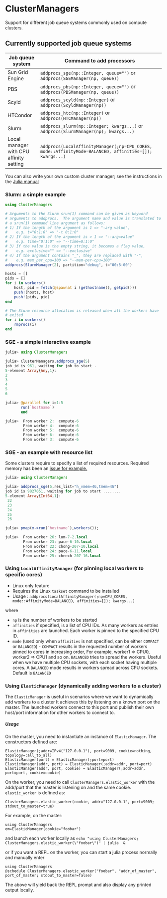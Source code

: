 # ClusterManagers

Support for different job queue systems commonly used on compute clusters.

## Currently supported job queue systems

| Job queue system | Command to add processors |
| ---------------- | ------------------------- |
| Sun Grid Engine  | `addprocs_sge(np::Integer, queue="")` or `addprocs(SGEManager(np, queue))` |
| PBS              | `addprocs_pbs(np::Integer, queue="")` or `addprocs(PBSManager(np, queue))` |
| Scyld | `addprocs_scyld(np::Integer)` or `addprocs(ScyldManager(np))` |
| HTCondor | `addprocs_htc(np::Integer)` or `addprocs(HTCManager(np))` |
| Slurm | `addprocs_slurm(np::Integer; kwargs...)` or `addprocs(SlurmManager(np); kwargs...)` |
| Local manager with CPU affinity setting | `addprocs(LocalAffinityManager(;np=CPU_CORES, mode::AffinityMode=BALANCED, affinities=[]); kwargs...)` |

You can also write your own custom cluster manager; see the instructions in the [Julia manual](http://docs.julialang.org/en/latest/manual/parallel-computing/#clustermanagers)

### Slurm: a simple example

```jl
using ClusterManagers

# Arguments to the Slurm srun(1) command can be given as keyword
# arguments to addprocs.  The argument name and value is translated to
# a srun(1) command line argument as follows:
# 1) If the length of the argument is 1 => "-arg value",
#    e.g. t="0:1:0" => "-t 0:1:0"
# 2) If the length of the argument is > 1 => "--arg=value"
#    e.g. time="0:1:0" => "--time=0:1:0"
# 3) If the value is the empty string, it becomes a flag value,
#    e.g. exclusive="" => "--exclusive"
# 4) If the argument contains "_", they are replaced with "-",
#    e.g. mem_per_cpu=100 => "--mem-per-cpu=100"
addprocs(SlurmManager(2), partition="debug", t="00:5:00")

hosts = []
pids = []
for i in workers()
	host, pid = fetch(@spawnat i (gethostname(), getpid()))
	push!(hosts, host)
	push!(pids, pid)
end

# The Slurm resource allocation is released when all the workers have
# exited
for i in workers()
	rmprocs(i)
end
```

### SGE - a simple interactive example

```jl
julia> using ClusterManagers

julia> ClusterManagers.addprocs_sge(5)
job id is 961, waiting for job to start .
5-element Array{Any,1}:
2
3
4
5
6

julia> @parallel for i=1:5
       run(`hostname`)
       end

julia>  From worker 2:  compute-6
        From worker 4:  compute-6
        From worker 5:  compute-6
        From worker 6:  compute-6
        From worker 3:  compute-6
```

### SGE - an example with resource list

Some clusters require to specify a list of required resources. Required memory has been an [issue for example.](https://github.com/JuliaLang/julia/issues/10390)

```jl
julia> using ClusterManagers

julia> addprocs_sge(5,res_list="h_vmem=4G,tmem=4G")
job id is 9827051, waiting for job to start ........
5-element Array{Int64,1}:
 22
 23
 24
 25
 26

julia> pmap(x->run(`hostname`),workers());

julia>  From worker 26: lum-7-2.local
        From worker 23: pace-6-10.local
        From worker 22: chong-207-10.local
        From worker 24: pace-6-11.local
        From worker 25: cheech-207-16.local
```

### Using `LocalAffinityManager` (for pinning local workers to specific cores)

- Linux only feature
- Requires the Linux `taskset` command to be installed
- Usage : `addprocs(LocalAffinityManager(;np=CPU_CORES, mode::AffinityMode=BALANCED, affinities=[]); kwargs...)`

where

- `np` is the number of workers to be started
- `affinities` if specified, is a list of CPU IDs. As many workers as entries in `affinities` are launched. Each worker is pinned
to the specified CPU ID.
- `mode` (used only when `affinities` is not specified, can be either `COMPACT` or `BALANCED`) - `COMPACT` results in the requested number
of workers pinned to cores in increasing order, For example, worker1 => CPU0, worker2 => CPU1 and so on. `BALANCED` tries to spread
the workers. Useful when we have multiple CPU sockets, with each socket having multiple cores. A `BALANCED` mode results in workers
spread across CPU sockets. Default is `BALANCED`

### Using `ElasticManager` (dynamically adding workers to a cluster)

The `ElasticManager` is useful in scenarios where we want to dynamically add workers to a cluster
It achieves this by listening on a known port on the master. The launched workers connect to this
port and publish their own host/port information for other workers to connect to.

##### Usage

On the master, you need to instantiate an instance of `ElasticManager`. The constructors defined are:
```
ElasticManager(;addr=IPv4("127.0.0.1"), port=9009, cookie=nothing, topology=:all_to_all)
ElasticManager(port) = ElasticManager(;port=port)
ElasticManager(addr, port) = ElasticManager(;addr=addr, port=port)
ElasticManager(addr, port, cookie) = ElasticManager(;addr=addr, port=port, cookie=cookie)
```

On the worker, you need to call `ClusterManagers.elastic_worker` with the addr/port that the master
is listening on and the same cookie. `elastic_worker` is defined as:
```
ClusterManagers.elastic_worker(cookie, addr="127.0.0.1", port=9009; stdout_to_master=true)
```

For example, on the master:

```
using ClusterManagers
em=ElasticManager(cookie="foobar")
```

and launch each worker locally as
`echo "using ClusterManagers; ClusterManagers.elastic_worker(\"foobar\")" | julia  &`

or if you want a REPL on the worker, you can start a julia process normally and manually enter
```
using ClusterManagers
@schedule ClusterManagers.elastic_worker("foobar", "addr_of_master", port_of_master; stdout_to_master=false)
```

The above will yield back the REPL prompt and also display any printed output locally.
